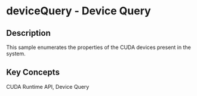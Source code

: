 # deviceQuery - Device Query

## Description

This sample enumerates the properties of the CUDA devices present in the system.

## Key Concepts

CUDA Runtime API, Device Query
